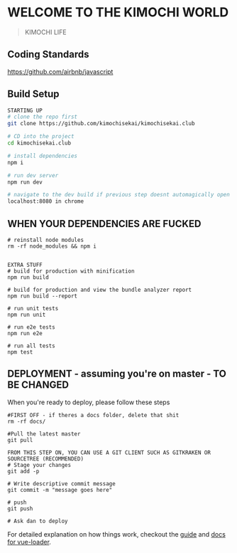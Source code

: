 # WELCOME TO THE KIMOCHI WORLD

> KIMOCHI LIFE

## Coding Standards
https://github.com/airbnb/javascript

## Build Setup

``` bash
STARTING UP
# clone the repo first
git clone https://github.com/kimochisekai/kimochisekai.club

# CD into the project
cd kimochisekai.club

# install dependencies
npm i

# run dev server
npm run dev

# navigate to the dev build if previous step doesnt automagically open chrome
localhost:8080 in chrome

```

## WHEN YOUR DEPENDENCIES ARE FUCKED
```
# reinstall node modules
rm -rf node_modules && npm i

```

```

EXTRA STUFF
# build for production with minification
npm run build

# build for production and view the bundle analyzer report
npm run build --report

# run unit tests
npm run unit

# run e2e tests
npm run e2e

# run all tests
npm test
```

## DEPLOYMENT - assuming you're on master - TO BE CHANGED
When you're ready to deploy, please follow these steps
```
#FIRST OFF - if theres a docs folder, delete that shit
rm -rf docs/

#Pull the latest master
git pull

FROM THIS STEP ON, YOU CAN USE A GIT CLIENT SUCH AS GITKRAKEN OR SOURCETREE (RECOMMENDED)
# Stage your changes
git add -p

# Write descriptive commit message
git commit -m "message goes here"

# push
git push

# Ask dan to deploy
```

For detailed explanation on how things work, checkout the [guide](http://vuejs-templates.github.io/webpack/) and [docs for vue-loader](http://vuejs.github.io/vue-loader).
